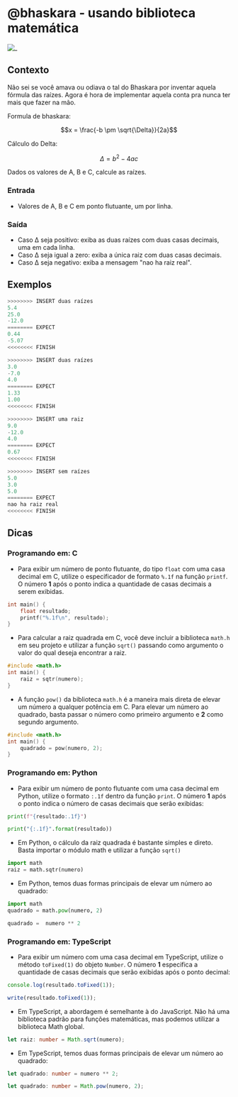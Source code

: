 # @bhaskara - usando biblioteca matemática

![_](cover.jpg)

## Contexto

Não sei se você amava ou odiava o tal do Bhaskara por inventar aquela fórmula das raízes. Agora é hora de implementar aquela conta pra nunca ter mais que fazer na mão.

Formula de bhaskara:

$$x = \frac{-b \pm \sqrt{\Delta}}{2a}$$

Cálculo do Delta:

$$\Delta = b^2 - 4ac$$

Dados os valores de A, B e C, calcule as raízes.

### Entrada

- Valores de A, B e C em ponto flutuante, um por linha.

### Saída

- Caso Δ seja positivo: exiba as duas raízes com duas casas decimais, uma em cada linha.
- Caso Δ seja igual a zero: exiba a única raiz com duas casas decimais.
- Caso Δ seja negativo: exiba a mensagem "nao ha raiz real".

## Exemplos

``` py
>>>>>>>> INSERT duas raízes
5.4
25.0
-12.0
======== EXPECT
0.44
-5.07
<<<<<<<< FINISH
```

```py
>>>>>>>> INSERT duas raízes
3.0
-7.0
4.0
======== EXPECT
1.33
1.00
<<<<<<<< FINISH
```

```py
>>>>>>>> INSERT uma raiz
9.0
-12.0
4.0
======== EXPECT
0.67
<<<<<<<< FINISH
```

```py
>>>>>>>> INSERT sem raízes
5.0
3.0
5.0
======== EXPECT
nao ha raiz real
<<<<<<<< FINISH
```

## Dicas

### Programando em: C

- Para exibir um número de ponto flutuante, do tipo `float` com uma casa decimal em C, utilize o especificador de formato `%.1f` na função `printf`. O número **1** após o ponto indica a quantidade de casas decimais a serem exibidas.

```c
int main() {
    float resultado;
    printf("%.1f\n", resultado);
}
```

- Para calcular a raiz quadrada em C, você deve incluir a biblioteca `math.h` em seu projeto e utilizar a função `sqrt()` passando como argumento o valor do qual deseja encontrar a raiz.

```c
#include <math.h>
int main() {
    raiz = sqtr(numero);
}
```

- A função `pow()` da biblioteca `math.h` é a maneira mais direta de elevar um número a qualquer potência em C. Para elevar um número ao quadrado, basta passar o número como primeiro argumento e **2** como segundo argumento.

```c
#include <math.h>
int main() {
    quadrado = pow(numero, 2);
}
```

### Programando em: Python

- Para exibir um número de ponto flutuante com uma casa decimal em Python, utilize o formato `:.1f` dentro da função `print`. O número **1** após o ponto indica o número de casas decimais que serão exibidas:

```py
print(f"{resultado:.1f}")
```

```py
print("{:.1f}".format(resultado))
```

- Em Python, o cálculo da raiz quadrada é bastante simples e direto. Basta importar o módulo math e utilizar a função `sqrt()`

```py
import math
raiz = math.sqtr(numero)
```

- Em Python, temos duas formas principais de elevar um número ao quadrado:

```py
import math
quadrado = math.pow(numero, 2)
```

```py
quadrado =  numero ** 2
```

### Programando em: TypeScript

- Para exibir um número com uma casa decimal em TypeScript, utilize o método `toFixed(1)` do objeto `Number`. O número **1** especifica a quantidade de casas decimais que serão exibidas após o ponto decimal:

```ts
console.log(resultado.toFixed(1)); 
```

```ts
write(resultado.toFixed(1));
```

- Em TypeScript, a abordagem é semelhante à do JavaScript. Não há uma biblioteca padrão para funções matemáticas, mas podemos utilizar a biblioteca Math global.

```ts
let raiz: number = Math.sqrt(numero);
```

- Em TypeScript, temos duas formas principais de elevar um número ao quadrado:

```ts
let quadrado: number = numero ** 2;
```

```ts
let quadrado: number = Math.pow(numero, 2);
```
